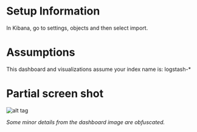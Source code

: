 # Setup Information
In Kibana, go to settings, objects and then select import.

# Assumptions
This dashboard and visualizations assume your index name is: logstash-*

# Partial screen shot
![alt tag](https://github.com/vigeek/aws-cloudtrail-to-logstash/blob/master/kibana-dashboard/dashboard-partial-ss.png)

*Some minor details from the dashboard image are obfuscated.*
